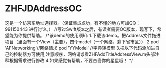 # ZHFJDAddressOC
这是一个仿京东地址选择器。（保证集成成功，有不懂的地方可加QQ：991150443 进行讨论。）
//写过Swift版本之后，有读者需要OC版本，现写下，希望能为你提供帮助。
/*该demo的使用须知:
 1.下载该demo。把Address文件拖进项目（里面有一个View（主要），四个model（一个网络，剩下省市区））
 2.pod 'AFNetworking'//网络请求
 pod 'YYModel' //字典转模型
 3.把以下代码添加进自己的控制器方可使用,注意顺序，网络请求看ZHFAddTitleAddressView.m头部注释根据需求进行修改
 4.如果感觉有帮助，不要吝啬你的星星哦！
 */
